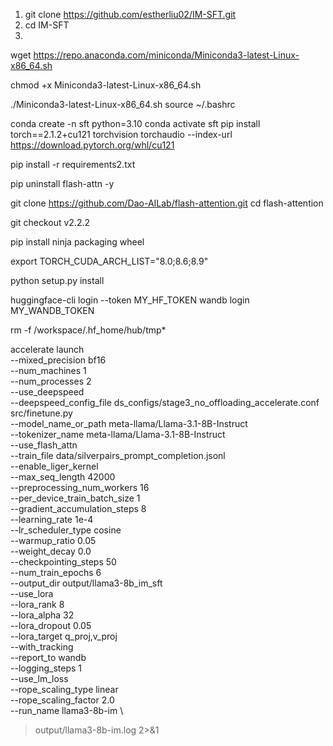 1. git clone  https://github.com/estherliu02/IM-SFT.git
2. cd IM-SFT
3. 
wget https://repo.anaconda.com/miniconda/Miniconda3-latest-Linux-x86_64.sh

chmod +x Miniconda3-latest-Linux-x86_64.sh

./Miniconda3-latest-Linux-x86_64.sh
source ~/.bashrc

conda create -n sft python=3.10
conda activate sft
pip install torch==2.1.2+cu121 torchvision torchaudio --index-url https://download.pytorch.org/whl/cu121

pip install -r requirements2.txt

pip uninstall flash-attn -y

git clone https://github.com/Dao-AILab/flash-attention.git
cd flash-attention

git checkout v2.2.2

pip install ninja packaging wheel

export TORCH_CUDA_ARCH_LIST="8.0;8.6;8.9"

python setup.py install

huggingface-cli login --token MY_HF_TOKEN
wandb login MY_WANDB_TOKEN

rm -f /workspace/.hf_home/hub/tmp*

accelerate launch \
  --mixed_precision bf16 \
  --num_machines 1 \
  --num_processes 2 \
  --use_deepspeed \
  --deepspeed_config_file ds_configs/stage3_no_offloading_accelerate.conf \
  src/finetune.py \
  --model_name_or_path meta-llama/Llama-3.1-8B-Instruct \
  --tokenizer_name meta-llama/Llama-3.1-8B-Instruct \
  --use_flash_attn \
  --train_file data/silverpairs_prompt_completion.jsonl \
  --enable_liger_kernel \
  --max_seq_length 42000 \
  --preprocessing_num_workers 16 \
  --per_device_train_batch_size 1 \
  --gradient_accumulation_steps 8 \
  --learning_rate 1e-4 \
  --lr_scheduler_type cosine \
  --warmup_ratio 0.05 \
  --weight_decay 0.0 \
  --checkpointing_steps 50 \
  --num_train_epochs 6 \
  --output_dir output/llama3-8b_im_sft \
  --use_lora \
  --lora_rank 8 \
  --lora_alpha 32 \
  --lora_dropout 0.05 \
  --lora_target q_proj,v_proj \
  --with_tracking \
  --report_to wandb \
  --logging_steps 1 \
  --use_lm_loss \
  --rope_scaling_type linear \
  --rope_scaling_factor 2.0 \
  --run_name llama3-8b-im \
> output/llama3-8b-im.log 2>&1